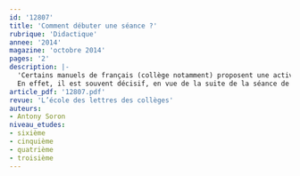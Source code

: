 ```yaml
---
id: '12807'
title: 'Comment débuter une séance ?'
rubrique: 'Didactique'
annee: '2014'
magazine: 'octobre 2014'
pages: '2'
description: |-
  'Certains manuels de français (collège notamment) proposent une activité de recherche préalable avant la lecture expliquée du texte. Cette recherche est articulée autour de divers objectifs en fonction des textes présentés à la classe : lexical, historique, géographique voire biographique.
  En effet, il est souvent décisif, en vue de la suite de la séance de littérature, que les élèves situent voire concrétisent préalablement le texte « à découvrir ». « Ancrage », « contextualisation » demeurent par là même les maîtres-mots de l’entrée dans la séance...'
article_pdf: '12807.pdf'
revue: 'L’école des lettres des collèges'
auteurs:
- Antony Soron
niveau_etudes:
- sixième
- cinquième
- quatrième
- troisième
---
```

